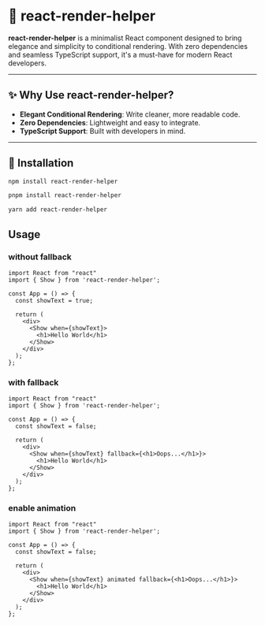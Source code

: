 # 🌟 react-render-helper

**react-render-helper** is a minimalist React component designed to bring elegance and simplicity to conditional rendering. With zero dependencies and seamless TypeScript support, it's a must-have for modern React developers.

---

## ✨ Why Use react-render-helper?

- **Elegant Conditional Rendering**: Write cleaner, more readable code.
- **Zero Dependencies**: Lightweight and easy to integrate.
- **TypeScript Support**: Built with developers in mind.

---

## 🚀 Installation

```bash
npm install react-render-helper

pnpm install react-render-helper

yarn add react-render-helper
```

## Usage

### without fallback

```
import React from "react"
import { Show } from 'react-render-helper';

const App = () => {
  const showText = true;

  return (
    <div>
      <Show when={showText}>
        <h1>Hello World</h1>
      </Show>
    </div>
  );
};
```

### with fallback

```
import React from "react"
import { Show } from 'react-render-helper';

const App = () => {
  const showText = false;

  return (
    <div>
      <Show when={showText} fallback={<h1>Oops...</h1>}>
        <h1>Hello World</h1>
      </Show>
    </div>
  );
};
```

### enable animation

```
import React from "react"
import { Show } from 'react-render-helper';

const App = () => {
  const showText = false;

  return (
    <div>
      <Show when={showText} animated fallback={<h1>Oops...</h1>}>
        <h1>Hello World</h1>
      </Show>
    </div>
  );
};
```
